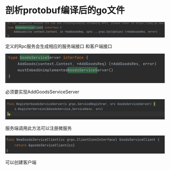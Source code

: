 # 剖析protobuf编译后的go文件

![1702173856076](assets/1702173856076.png)

定义的Rpc服务会生成相应的服务端接口 和客户端接口

![1702173965227](assets/1702173965227.png)

必须要实现AddGoodsServiceServer

![1702174156464](assets/1702174156464.png)

服务端调用此方法可以注册微服务

![1702174206944](assets/1702174206944.png)

可以创建客户端